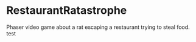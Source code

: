 # RestaurantRatastrophe
Phaser video game about a rat escaping a restaurant trying to steal food.
test